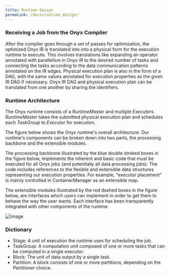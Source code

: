 ```yaml
---
title: Runtime Design
permalink: /docs/runtime_design/
---
```


### Receiving a Job from the Onyx Compiler

After the compiler goes through a set of passes for optimization, the optimized Onyx IR is translated into into a 
physical form for the execution runtime to execute. This involves translations like expanding an operator annotated 
with parallelism in Onyx IR to the desired number of tasks and connecting the tasks according to the data communication 
patterns annotated on the IR edges. Physical execution plan is also in the form of a DAG, with the same values annotated 
for execution properties as the given IR DAG if necessary. Onyx IR DAG and physical execution plan can be translated 
from one another by sharing the identifiers.

### Runtime Architecture
The Onyx runtime consists of a _RuntimeMaster_ and multiple _Executors_.
_RuntimeMaster_ takes the submitted physical execution plan and schedules each _TaskGroup_ to _Executor_ for execution.

The figure below shows the Onyx runtime's overall architecture.
Our runtime's components can be broken down into two parts, the processing backbone and the extensible modules.

The processing backbone illustrated by the blue double stroked boxes in the figure below,
implements the inherent and basic code that must be executed for all Onyx jobs
(and potentially all data processing jobs). 
The code includes references to the flexible and extensible data structures 
representing our execution properties. 
For example, "executor placement" is mainly controlled in ContainerManager as an extensible map.

The extensible modules illustrated by the red dashed boxes in the figure below,
are interfaces which users can implement in order to get them to behave the way the user wants.
Each interface has been transparently integrated with other components of the runtime.

![image]({{site.baseurl}}/assets/runtime_arch.png)


### Dictionary
* Stage: A unit of execution the runtime uses for scheduling the job.
* TaskGroup: A computation unit composed of one or more tasks that can be computed in a single executor.
* Block: The unit of data output by a single task.
* Partition: A block consists of one or more partitions, depending on the _Partitioner_ choice.



